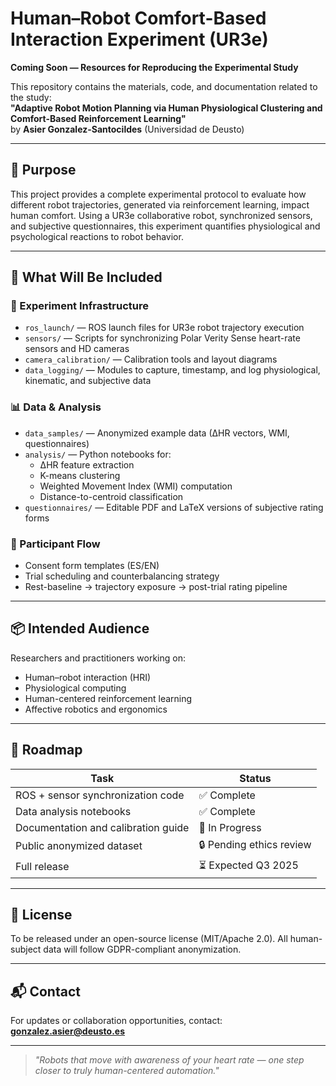 # Human–Robot Comfort-Based Interaction Experiment (UR3e)

**Coming Soon — Resources for Reproducing the Experimental Study**

This repository contains the materials, code, and documentation related to the study:  
**"Adaptive Robot Motion Planning via Human Physiological Clustering and Comfort-Based Reinforcement Learning"**  
by **Asier Gonzalez-Santocildes** (Universidad de Deusto)

---

## 🎯 Purpose

This project provides a complete experimental protocol to evaluate how different robot trajectories, generated via reinforcement learning, impact human comfort. Using a UR3e collaborative robot, synchronized sensors, and subjective questionnaires, this experiment quantifies physiological and psychological reactions to robot behavior.

---

## 🧪 What Will Be Included

### 🔧 Experiment Infrastructure

- `ros_launch/` — ROS launch files for UR3e robot trajectory execution  
- `sensors/` — Scripts for synchronizing Polar Verity Sense heart-rate sensors and HD cameras  
- `camera_calibration/` — Calibration tools and layout diagrams  
- `data_logging/` — Modules to capture, timestamp, and log physiological, kinematic, and subjective data

### 📊 Data & Analysis

- `data_samples/` — Anonymized example data (∆HR vectors, WMI, questionnaires)
- `analysis/` — Python notebooks for:
  - ∆HR feature extraction
  - K-means clustering
  - Weighted Movement Index (WMI) computation
  - Distance-to-centroid classification
- `questionnaires/` — Editable PDF and LaTeX versions of subjective rating forms

### 👤 Participant Flow

- Consent form templates (ES/EN)
- Trial scheduling and counterbalancing strategy
- Rest-baseline → trajectory exposure → post-trial rating pipeline

---

## 📦 Intended Audience

Researchers and practitioners working on:

- Human–robot interaction (HRI)
- Physiological computing
- Human-centered reinforcement learning
- Affective robotics and ergonomics

---

## 📅 Roadmap

| Task                                | Status       |
|-------------------------------------|--------------|
| ROS + sensor synchronization code   | ✅ Complete  |
| Data analysis notebooks             | ✅ Complete  |
| Documentation and calibration guide | 🔄 In Progress |
| Public anonymized dataset           | 🔒 Pending ethics review |
| Full release                        | ⏳ Expected Q3 2025 |

---

## 📄 License

To be released under an open-source license (MIT/Apache 2.0). All human-subject data will follow GDPR-compliant anonymization.

---

## 📬 Contact

For updates or collaboration opportunities, contact:  
**gonzalez.asier@deusto.es**

---

> _"Robots that move with awareness of your heart rate — one step closer to truly human-centered automation."_
